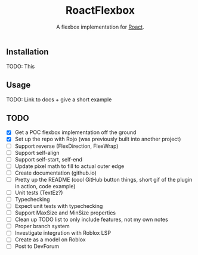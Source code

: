 <h1 align="center">RoactFlexbox</h1>

<div align="center">
    A flexbox implementation for <a href="https://github.com/Roblox/roact">Roact</a>.
</div>

<div>&nbsp;</div>

## Installation
TODO: This

## Usage
TODO: Link to docs + give a short example

## TODO
- [X] Get a POC flexbox implementation off the ground
- [X] Set up the repo with Rojo (was previously built into another project)
- [ ] Support reverse (FlexDirection, FlexWrap)
- [ ] Support self-align
- [ ] Support self-start, self-end
- [ ] Update pixel math to fill to actual outer edge
- [ ] Create documentation (github.io)
- [ ] Pretty up the README (cool GitHub button things, short gif of the plugin in action, code example)
- [ ] Unit tests (TextEz?)
- [ ] Typechecking
- [ ] Expect unit tests with typechecking
- [ ] Support MaxSize and MinSize properties
- [ ] Clean up TODO list to only include features, not my own notes
- [ ] Proper branch system
- [ ] Investigate integration with Roblox LSP
- [ ] Create as a model on Roblox
- [ ] Post to DevForum
